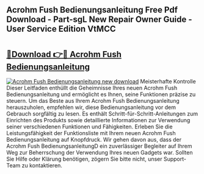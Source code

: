 ## Acrohm Fush Bedienungsanleitung Free Pdf Download - Part-sgL New Repair Owner Guide - User Service Edition VtMCC

# <h2><a href="http://df249s.blite.top/?on=Acrohm+Fush+Bedienungsanleitung">🔗Download 👉🔴 Acrohm Fush Bedienungsanleitung</a></h2>

[![Acrohm Fush Bedienungsanleitung new download](https://i.imgur.com/lujVjoI.png)](http://df249s.blite.top/?on=Acrohm+Fush+Bedienungsanleitung)
Meisterhafte Kontrolle Dieser Leitfaden enthüllt die Geheimnisse Ihres neuen Acrohm Fush Bedienungsanleitung und ermöglicht es Ihnen, seine Funktionen präzise zu steuern. Um das Beste aus Ihrem Acrohm Fush Bedienungsanleitung herauszuholen, empfehlen wir, diese Bedienungsanleitung vor dem Gebrauch sorgfältig zu lesen. Es enthält Schritt-für-Schritt-Anleitungen zum Einrichten des Produkts sowie detaillierte Informationen zur Verwendung seiner verschiedenen Funktionen und Fähigkeiten. Erleben Sie die Leistungsfähigkeit der Funktionsliste mit Ihrem neuen Acrohm Fush Bedienungsanleitung auf Knopfdruck. Wir gehen davon aus, dass der Acrohm Fush BedienungsanleitungD ein zuverlässiger Begleiter auf Ihrem Weg zur Beherrschung der Verwendung Ihres neuen Gadgets war. Sollten Sie Hilfe oder Klärung benötigen, zögern Sie bitte nicht, unser Support-Team zu kontaktieren.
